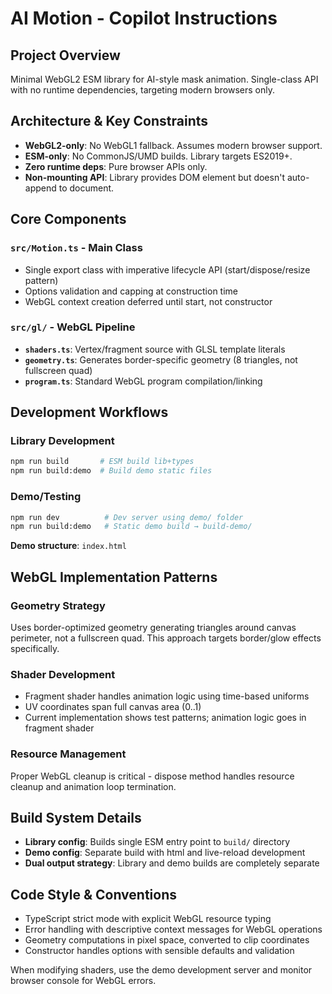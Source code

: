 # AI Motion - Copilot Instructions

## Project Overview

Minimal WebGL2 ESM library for AI-style mask animation. Single-class API with no runtime dependencies, targeting modern browsers only.

## Architecture & Key Constraints

- **WebGL2-only**: No WebGL1 fallback. Assumes modern browser support.
- **ESM-only**: No CommonJS/UMD builds. Library targets ES2019+.
- **Zero runtime deps**: Pure browser APIs only.
- **Non-mounting API**: Library provides DOM element but doesn't auto-append to document.

## Core Components

### `src/Motion.ts` - Main Class

- Single export class with imperative lifecycle API (start/dispose/resize pattern)
- Options validation and capping at construction time
- WebGL context creation deferred until start, not constructor

### `src/gl/` - WebGL Pipeline

- **`shaders.ts`**: Vertex/fragment source with GLSL template literals
- **`geometry.ts`**: Generates border-specific geometry (8 triangles, not fullscreen quad)
- **`program.ts`**: Standard WebGL program compilation/linking

## Development Workflows

### Library Development

```bash
npm run build    	# ESM build lib+types
npm run build:demo 	# Build demo static files
```

### Demo/Testing

```bash
npm run dev          # Dev server using demo/ folder
npm run build:demo   # Static demo build → build-demo/
```

**Demo structure**: `index.html`

## WebGL Implementation Patterns

### Geometry Strategy

Uses border-optimized geometry generating triangles around canvas perimeter, not a fullscreen quad. This approach targets border/glow effects specifically.

### Shader Development

- Fragment shader handles animation logic using time-based uniforms
- UV coordinates span full canvas area (0..1)
- Current implementation shows test patterns; animation logic goes in fragment shader

### Resource Management

Proper WebGL cleanup is critical - dispose method handles resource cleanup and animation loop termination.

## Build System Details

- **Library config**: Builds single ESM entry point to `build/` directory
- **Demo config**: Separate build with html and live-reload development
- **Dual output strategy**: Library and demo builds are completely separate

## Code Style & Conventions

- TypeScript strict mode with explicit WebGL resource typing
- Error handling with descriptive context messages for WebGL operations
- Geometry computations in pixel space, converted to clip coordinates
- Constructor handles options with sensible defaults and validation

When modifying shaders, use the demo development server and monitor browser console for WebGL errors.
